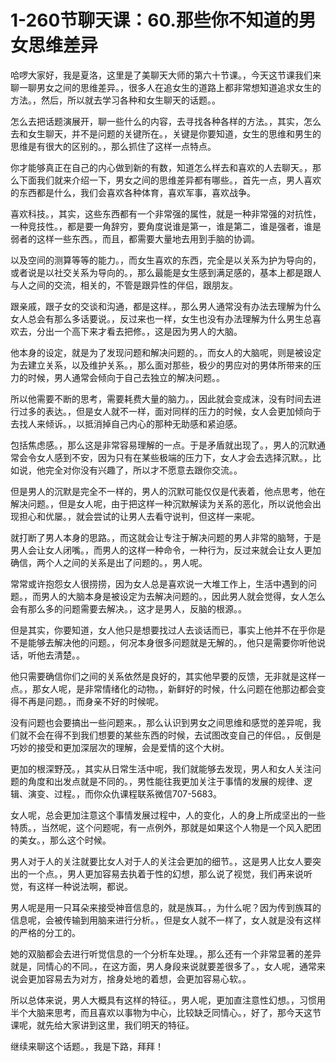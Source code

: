 # 1-260节聊天课：60.那些你不知道的男女思维差异

哈啰大家好，我是夏洛，这里是了美聊天大师的第六十节课。，今天这节课我们来聊一聊男女之间的思维差异。，很多人在追女生的道路上都非常想知道追求女生的方法。，然后，所以就去学习各种和女生聊天的话题。。

怎么去把话题演展开，聊一些什么的内容，去寻找各种各样的方法。，其实，怎么去和女生聊天，并不是问题的关键所在。，关键是你要知道，女生的思维和男生的思维是有很大的区别的。，那么抓住了这样一点特点。

你才能够真正在自己的内心做到新的有数，知道怎么样去和喜欢的人去聊天。，那么下面我们就来介绍一下，男女之间的思维差异都有哪些。，首先一点，男人喜欢的东西都是什么，我们会喜欢各种体育，喜欢军事，喜欢战争。

喜欢科技。，其实，这些东西都有一个非常强的属性，就是一种非常强的对抗性，一种竞技性。，都是要一角辞穷，要角度说谁是第一，谁是第二，谁是强者，谁是弱者的这样一些东西。，而且，都需要大量地去用到手脑的协调。

以及空间的测算等等的能力。，而女生喜欢的东西，完全是以关系为护为导向的，或者说是以社交关系为导向的。，那么最能是女生感到满足感的，基本上都是跟人与人之间的交流，相关的，不管是跟异性的伴侣，跟朋友。

跟亲戚，跟子女的交谈和沟通，都是这样。，那么男人通常没有办法去理解为什么女人总会有那么多话要说。，反过来也一样，女生也没有办法理解为什么男生总喜欢去，分出一个高下来才看去把修。，这是因为男人的大脑。

他本身的设定，就是为了发现问题和解决问题的。，而女人的大脑呢，则是被设定为去建立关系，以及维护关系。，那么面对那些，极少的男应对的男体所带来的压力的时候，男人通常会倾向于自己去独立的解决问题。。

所以他需要不断的思考，需要耗费大量的脑力。，因此就会变成沫，没有时间去进行过多的表达。，但是女人就不一样，面对同样的压力的时候，女人会更加倾向于去找人来倾诉。，以抵消掉自己内心的那种无助感和紧迫感。

包括焦虑感。，那么这是非常容易理解的一点。于是矛盾就出现了。，男人的沉默通常会令女人感到不安，因为只有在某些极端的压力下，女人才会去选择沉默。，比如说，他完全对你没有兴趣了，所以才不愿意去跟你交流。。

但是男人的沉默是完全不一样的，男人的沉默可能仅仅是代表着，他点思考，他在解决问题。，但是女人呢，由于把这样一种沉默解读为关系的恶化，所以说他会出现担心和优屡。，就会尝试的让男人去看守说判，但这样一来呢。

就打断了男人本身的思路。，而这就会让专注于解决问题的男人非常的脑弩，于是男人会让女人闭嘴。，而男人的这样一种命令，一种行为，反过来就会让女人更加确信，两个人之间的关系是出了问题的。，男人呢。

常常或许抱怨女人很捞捞，因为女人总是喜欢说一大堆工作上，生活中遇到的问题。，而男人的大脑本身是被设定为去解决问题的。，因此男人就会觉得，女人怎么会有那么多的问题需要去解决。，这才是男人，反脑的根源。。

但是其实，你要知道，女人他只是想要找过人去谈话而已，事实上他并不在乎你是不是能够去解决他的问题。，何况本身很多问题就是无解的。，他只是需要你听他说话，听他去清楚。。

他只需要确信你们之间的关系依然是良好的，其实他早要的反馈，无非就是这样一点。，那女人呢，是非常情绪化的动物。，新鲜好的时候，什么问题在他那边都会变得不再是问题。，而身亲不好的时候呢。

没有问题也会要搞出一些问题来。，那么认识到男女之间思维和感觉的差异呢，我们就不会在得不到我们想要的某些东西的时候，去试图改变自己的伴侣。，反倒是巧妙的接受和更加深层次的理解，会是爱情的这个大树。

更加的根深野茂。，其实从日常生活中呢，我们就能够去发现，男人和女人关注问题的角度和出发点就是不同的。，男性能往我更加关注于事情的发展的规律、逻辑、演变、过程。，而你众仇课程联系微信707-5683。

女人呢，总会更加注意这个事情发展过程中，人的变化，人的身上所成坚出的一些特质。，当然呢，这个问题呢，有一点例外，那就是如果这个人物是一个风入肥团的美女。，那么这个时候。

男人对于人的关注就要比女人对于人的关注会更加的细节。，这是男人比女人要突出的一个点。，男人更加容易去执着于性的幻想，那么说了视觉，我们再来说听觉，有这样一种说法啊，都说。

男人呢是用一只耳朵来接受神音信息的，就是族耳。，为什么呢？因为传到族耳的信息呢，会被传输到用脑来进行分析。，但是女人就不一样了，女人就是没有这样的严格的分工的。

她的双脑都会去进行听觉信息的一个分析车处理。，那么还有一个非常显著的差异就是，同情心的不同。，在这方面，男人身段来说就要差很多了。，女人呢，通常来说会更加容易去为对方，捨身处地的着想，会更加容易心软。。

所以总体来说，男人大概具有这样的特征。，男人呢，更加直注意性幻想。，习惯用半个大脑来思考，而且喜欢以事物为中心，比较缺乏同情心。，好了，那今天这节课呢，就先给大家讲到这里，我们明天的特征。

继续来聊这个话题。，我是下路，拜拜！
